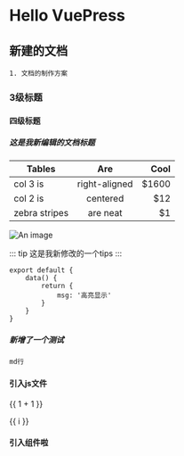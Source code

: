 # Hello VuePress
## 新建的文档
```
1. 文档的制作方案
```

### 3级标题
#### 四级标题
##### 这是我新编辑的文档标题

| Tables        | Are           | Cool  |
| ------------- |:-------------:| -----:|
| col 3 is      | right-aligned | $1600 |
| col 2 is      | centered      |   $12 |
| zebra stripes | are neat      |    $1 |

<!-- [[toc]]  -->
<!-- :tada: :100: -->
<!-- ![An image](./assets/a.jpg) -->
![An image](~@s/a.jpg)
<!-- <img :src="$withBase('/a.jpg')" alt="foo"> -->

::: tip
这是我新修改的一个tips
:::

``` js{4}
export default {
    data() {
        return {
            msg: '高亮显示'
        }
    }
}
```

##### 新增了一个测试

``` md
md行
```

#### 引入js文件

<!-- <<< ~@s/a.js{2} -->
{{ 1 + 1 }}

<span v-for="i in 3">{{ i }} </span>

<!-- {{ $page }} -->

<!-- ::: v-pre
`{{ This will be displayed as-is }}`
::: -->


#### 引入组件啦

<my-demo/>

<Foo-Bar/>

<script> console.log('执行了') </script>

<Badge text="beta" type="warn"/>
<Badge text="1.0.0"/>